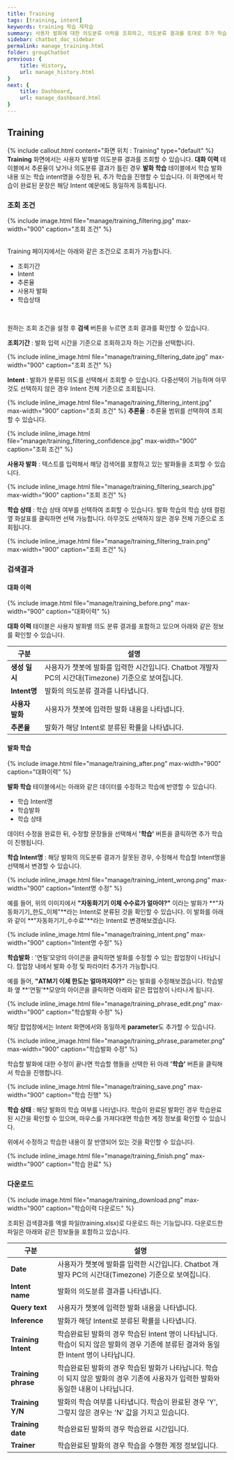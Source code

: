 ```yaml
---
title: Training
tags: [training, intent]
keywords: training 학습 재학습
summary: 사용자 발화에 대한 의도분류 이력을 조회하고, 의도분류 결과를 토대로 추가 학습할 수 있는 화면입니다.
sidebar: chatbot_doc_sidebar
permalink: manage_training.html
folder: groupChatbot
previous: {
    title: History, 
    url: manage_history.html
}
next: {
    title: Dashboard,
    url: manage_dashboard.html
}
---
```


## Training
 {% include callout.html content="화면 위치 : Training" type="default" %}
**Training** 화면에서는 사용자 발화별 의도분류 결과를 조회할 수 있습니다. **대화 이력** 테이블에서 추론율이 낮거나 의도분류 결과가 틀린 경우 **발화 학습** 테이블에서 학습 발화 내용 또는 학습 intent명을 수정한 뒤, 추가 학습을 진행할 수 있습니다. 
이 화면에서 학습이 완료된 문장은 해당 Intent 예문에도 동일하게 등록됩니다.<br/>

### 조회 조건

{% include image.html file="manage/training_filtering.jpg" max-width="900" caption="조회 조건" %}

<br/>Training 페이지에서는 아래와 같은 조건으로 조회가 가능합니다.<br/>
 - 조회기간
 - Intent
 - 추론율
 - 사용자 발화
 - 학습상태
<br/>

원하는 조회 조건을 설정 후 **검색** 버튼을 누르면 조회 결과를 확인할 수 있습니다.<br/> 
 
**조회기간** : 발화 입력 시간을 기준으로 조회하고자 하는 기간을 선택합니다. <br/>

{% include inline_image.html file="manage/training_filtering_date.jpg" max-width="900" caption="조회 조건" %}

**Intent** : 발화가 분류된 의도를 선택해서 조회할 수 있습니다. 다중선택이 가능하며 아무것도 선택하지 않은 경우 Intent 전체 기준으로 조회됩니다. <br/>

{% include inline_image.html file="manage/training_filtering_intent.jpg" max-width="900" caption="조회 조건" %}
**추론율** : 추론율 범위를 선택하여 조회할 수 있습니다.<br/>

{% include inline_image.html file="manage/training_filtering_confidence.jpg" max-width="900" caption="조회 조건" %}

**사용자 발화** : 텍스트를 입력해서 해당 검색어를 포함하고 있는 발화들을 조회할 수 있습니다.<br/>

{% include inline_image.html file="manage/training_filtering_search.jpg" max-width="900" caption="조회 조건" %}

**학습 상태** : 학습 상태 여부를 선택하여 조회할 수 있습니다. 발화 학습의 학습 상태 컬럼 옆 화살표를 클릭하면 선택 가능합니다. 아무것도 선택하지 않은 경우 전체 기준으로 조회됩니다.<br/>

{% include inline_image.html file="manage/training_filtering_train.png" max-width="900" caption="조회 조건" %}

### 검색결과

#### 대화 이력

{% include image.html file="manage/training_before.png" max-width="900" caption="대화이력" %}

**대화 이력** 테이블은 사용자 발화별 의도 분류 결과를 포함하고 있으며 아래와 같은 정보를 확인할 수 있습니다.<br/>

| 구분 | 설명 |
|-------------|-------------|
| **생성 일시** | 사용자가 챗봇에 발화를 입력한 시간입니다. Chatbot 개발자 PC의 시간대(Timezone) 기준으로 보여집니다. |
| **Intent명** | 발화의 의도분류 결과를 나타냅니다. |
| **사용자 발화** | 사용자가 챗봇에 입력한 발화 내용을 나타냅니다. |
| **추론율** | 발화가 해당 Intent로 분류된 확률을 나타냅니다. |

#### 발화 학습

{% include image.html file="manage/training_after.png" max-width="900" caption="대화이력" %}

**발화 학습** 테이블에서는 아래와 같은 데이터를 수정하고 학습에 반영할 수 있습니다. <br/>
 - 학습 Intent명
 - 학습발화
 - 학습 상태

데이터 수정을 완료한 뒤, 수정할 문장들을 선택해서 **'학습'** 버튼을 클릭하면 추가 학습이 진행됩니다.<br/>

**학습 Intent명** : 해당 발화의 의도분류 결과가 잘못된 경우, 수정해서 학습할 Intent명을 선택해서 변경할 수 있습니다.<br/>

{% include inline_image.html file="manage/training_intent_wrong.png" max-width="900" caption="Intent명 수정" %}

예를 들어, 위의 이미지에서 **"자동화기기 이체 수수료가 얼마야?"** 이라는 발화가 **"자동화기기_한도_이체"**라는 Intent로 분류된 것을 확인할 수 있습니다. 이 발화를 아래와 같이 **"자동화기기_수수료"**라는 Intent로 변경해보겠습니다.

{% include inline_image.html file="manage/training_intent.png" max-width="900" caption="Intent명 수정" %}

**학습발화** : '연필'모양의 아이콘을 클릭하면 발화를 수정할 수 있는 팝업창이 나타납니다. 팝업창 내에서 발화 수정 및 파라미터 추가가 가능합니다.<br/>

예를 들어, **"ATM기 이체 한도는 얼마까지야?"** 라는 발화를 수정해보겠습니다. 학습발화 옆 **'연필'**모양의 아이콘을 클릭하면 아래와 같은 팝업창이 나타나게 됩니다.

{% include inline_image.html file="manage/training_phrase_edit.png" max-width="900" caption="학습발화 수정" %}

해당 팝업창에서는 Intent 화면에서와 동일하게 **parameter**도 추가할 수 있습니다.

{% include inline_image.html file="manage/training_phrase_parameter.png" max-width="900" caption="학습발화 수정" %}

학습할 발화에 대한 수정이 끝나면 학습할 행들을 선택한 뒤 아래 **'학습'** 버튼을 클릭해서 학습을 진행합니다.

{% include inline_image.html file="manage/training_save.png" max-width="900" caption="학습 진행" %}

**학습 상태** : 해당 발화의 학습 여부를 나타냅니다. 학습이 완료된 발화인 경우 학습완료 된 시간을 확인할 수 있으며, 마우스를 가져다대면 학습한 계정 정보를 확인할 수 있습니다. <br/>

위에서 수정하고 학습한 내용이 잘 반영되어 있는 것을 확인할 수 있습니다. <br/>

{% include inline_image.html file="manage/training_finish.png" max-width="900" caption="학습 완료" %}

### 다운로드

{% include image.html file="manage/training_download.png" max-width="900" caption="학습이력 다운로드" %}

조회된 검색결과를 엑셀 파일(training.xlsx)로 다운로드 하는 기능입니다. 다운로드한 파일은 아래와 같은 정보들을 포함하고 있습니다.<br/>

| 구분 | 설명 |
|-------------|-------------|
| **Date** | 사용자가 챗봇에 발화를 입력한 시간입니다. Chatbot 개발자 PC의 시간대(Timezone) 기준으로 보여집니다. |
| **Intent name** | 발화의 의도분류 결과를 나타냅니다. |
| **Query text** | 사용자가 챗봇에 입력한 발화 내용을 나타냅니다. |
| **Inference** | 발화가 해당 Intent로 분류된 확률을 나타냅니다. |
| **Training Intent** | 학습완료된 발화의 경우 학습된 Intent 명이 나타납니다. 학습이 되지 않은 발화의 경우 기존에 분류된 결과와 동일한 Intent 명이 나타납니다. |
| **Training phrase** | 학습완료된 발화의 경우 학습된 발화가 나타납니다. 학습이 되지 않은 발화의 경우 기존에 사용자가 입력한 발화와 동일한 내용이 나타납니다. |
| **Training Y/N** | 발화의 학습 여부를 나타냅니다. 학습이 완료된 경우 'Y', 그렇지 않은 경우는 'N' 값을 가지고 있습니다. |
| **Training date** | 학습완료된 발화의 경우 학습완료 시간입니다. |
| **Trainer** | 학습완료된 발화의 경우 학습을 수행한 계정 정보입니다. |

<br/>


